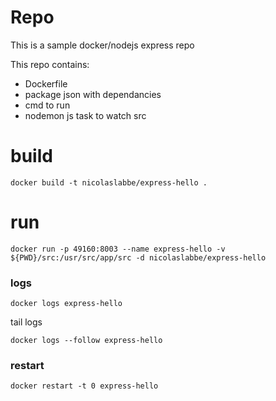 # Repo

This is a sample docker/nodejs express repo

This repo contains:
- Dockerfile
- package json with dependancies
- cmd to run
- nodemon js task to watch src

# build

```shell
docker build -t nicolaslabbe/express-hello .
```

# run

```shell
docker run -p 49160:8003 --name express-hello -v ${PWD}/src:/usr/src/app/src -d nicolaslabbe/express-hello
```

### logs

```shell
docker logs express-hello
```

tail logs

```shell
docker logs --follow express-hello
```

### restart

```shell
docker restart -t 0 express-hello
```